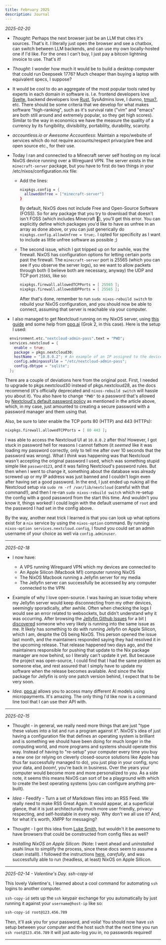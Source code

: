 ```yaml
---
title: February 2025
description: Journal
---
```


_2025-02-20_

- _Thought_: Perhaps the next browser just be an LLM that cites it's sources. That's it. I literally just open the browser and see a chatbox, can switch between LLM backends, and can use my own locally-hosted one if I'd like. For the ones I can't buy, I just pay a bitcoin lightning invoice to use. That's it!

- _Thought_: I wonder how much it would be to build a desktop computer that could run Deepseek 1776? Much cheaper than buying a laptop with equivalent specs, I suppose?

- It would be cool to do an aggregate of the most popular tools rated by experts in each domain in software is. I.e. frontend developers love [Svelte](https://svelte.dev/), backend developers love [Rust](https://www.rust-lang.org/), SysAdmins love, I dunno, [tmux?](https://github.com/tmux/tmux/wiki), etc. There should be some criteria that we develop for what makes software "high-ranking", such as it's survival rate ("vim" and "emacs" are both still around and extremely popular, so they get high scores). Similar to the way in economics we have the measure the quality of a currency by its fungibility, divisibility, portability, durability, scarcity.

- _accountless.io or Awesome Accountless_: Maintain a repo/website of services which do not require accounts/respect privacy/are free and open source etc., for their use.

- Today I ran and connected to a Minecraft server self hosting on my local NixOS device running over a Wireguard VPN. The server exists in the `minecraft-server` package, but you have to first do two things in your /etc/nixos/configuration.nix file:
  - Add the lines:
    ```nix
    nixpkgs.config = {
      allowedUnfree = ["minecraft-server"]
    }
    ```
    By default, NixOS does not include Free and Open-Source Software (FOSS). So for any package that you try to download that doesn't isn't FOSS (which includes Minecraft 🥲), you'll get this error. You can explicitly define which packages you'd like to have as unfree in an array as done above, or you can just generically do `nixpkgs.config.allowUnfree = true;`. I opted for specificity as I want to include as little unfree software as possible ;)
  - The second issue, which I got tripped up on for awhile, was the firewall. NixOS has configuration options for letting certain ports past the firewall. The `minecraft-server` port is 25565 (which you can see if you observe the server logs), so we want to allow packets through both (I believe both are necessary, anyway) the UDP and TCP port `25565`, like so:
    ```nix 
    nixpkgs.firewall.allowedTCPPorts = [ 25565 ];
    nixpkgs.firewall.allowedUDPPorts = [ 25565 ];
    ```

    After that's done, remember to run `sudo nixos-rebuild switch` to rebuild your NixOS configuration, and you should now be able to connect, assuming that server is reachable via your computer.

- I also managed to get Nextcloud running on my NixOS server, using [this guide](https://nixos.wiki/wiki/Nextcloud
) and some help from [ppq.ai](https://ppq.ai) (Grok 2, in this case). Here is the setup I used:
```nix
  environment.etc."nextcloud-admin-pass".text = "PWD";
  services.nextcloud = {
    enable = true;
    package = pkgs.nextcloud30;
    hostName = "10.8.0.2"; # An example of an IP assigned to the device by Wireguard VPN. This way it's accessible from other devices.
    config.adminpassFile = "/etc/nextcloud-admin-pass";
    config.dbtype = "sqlite";
  };
  ```

  There are a couple of deviations here from the original post. First, I needed to upgrade to pkgs.nextcloud30 instead of pkgs.nextcloud28, as the docs recommend (it's officially deprecated and `nixos-rebuild switch` will hassle you about it). You also have to change `"PWD"` to a password that's allowed by [Nextcloud's default password policy](https://docs.nextcloud.com/server/latest/admin_manual/configuration_user/user_password_policy.html) as mentioned in the article above, which, in my case, just amounted to creating a secure password with a password manager and them using that.

  Also, be sure to later enable the TCP ports 80 (HTTP) and 443 (HTTPs):
  ```nix 
  nixpkgs.firewall.allowedTCPPorts = [ 80 443 ];
  ```

  I was able to access the Nextcloud UI at `10.8.0.2` after this! However, I got stuck in password hell for reasons I cannot fathom (it _seemed_ like it was loading my password correctly, only to tell me after over 10 seconds that the password was wrong). What I _think_ was happening was that Nextcloud wasn't accepting the original password I used, which was something stupid simple like `password123`, and it was failing Nextcloud's password rules. But then when I went to change it, something about the database was already screwed up or my IP address was just banned and I couldn't login even after having set a good password. In the end, I just ended up nuking all the Nextcloud setup via `sudo rm -rf /var/lib/nextcloud` (careful with that command!), and then I re-ran `sudo nixos-rebuild switch` which re-setup the config with a good password from the start this time. And wouldn't you know it, things worked! I could login with the default username of `root` and the password I had set in the config above.

By the way, another neat trick I learned is that you can look up what options exist for a `nix` service by using the `nixos-option` command. By running `nixos-option services.nextcloud.config`, I found you could set an admin username of your choice as well via `config.adminuser`.

---

_2025-02-18_

- I now have:
  - A VPS running Wireguard VPN which my devices are connected to
  - An Apple Silicon (Macbook M1) computer running NixOS 
  - The NixOS Macbook running a Jellyfin server for my media
  - The Jellyfin server can successfully be accessed by any computer connected to the VPN

- Example of why I love open-source. I was having an issue today where my Jellyfin server would keep disconnecting from my other devices, seemingly sporadically, after awhile. Often when checking the logs I would see an error related to websockets, but didn't understand why it was occurring. After browsing the [Jellyfin Github Issues](https://github.com/jellyfin/jellyfin/issues) for a bit [I discovered](https://github.com/jellyfin/jellyfin/issues/13379) someone who very likely is running into the same issue as me. It likely has something to do with running Jellyfin on Apple Silicon, which I am, despite the OS being NixOS. This person opened the issue last month, and the maintainers responded saying they had resolved it in the upcoming release. That release happened two days ago, and the maintainers responsible for pushing that update to the Nix package manager are now behind, so I literally can't update it yet. But because the project was open-source, I could find that I had the same problem as someone else, and rest assured that I simply have to update my software when the release becomes available. And since the Nix package for Jellyfin is only one patch version behind, I expect that to be very soon.

- _Idea_. [ppq.ai](https://ppq.ai) allows you to access many different AI models using micropayments. It's amazing. The only thing I'd like now is a command line tool that I can use their API with.

--- 

_2025-02-15_

- Thought - in general, we really need more things that are just "type these values into a list and run a program against it". NixOS's idea of just having a configuration file that defines an operating system is brilliant and is something we should have been doing for much longer in the computing world, and more programs and systems should operate this way. Instead of having to "re-setup" your computer every time you buy a new one (or relying on cleverly closed-source solutions like Apple has thus far successfully managed to do), you just plop in your config, sync your data, and _boom!_, you're back in business. Over the years your computer would become more and more personalized to _you_. As a side note, it seems this means NixOS can sort of be a playground with which to create the best operating systems (you can configure anything pre-built).

- *Idea* - Feedify - Turn a set of Markdown files into an RSS Feed. We really need to make RSS Great Again. It would appear, at a superficial glance, that it is just architecturally much more user friendly, privacy-respecting, and self-hostable in every way. Why don't we all use it? And, for what it's worth, XMPP for messaging?

- Thought - I got this idea from [Luke Smith](https://lukesmith.xyz/), but wouldn't it be awesome to have browsers that could be constructed from config files as well?


- *Installing NixOS on Apple Silicon*: (Note: I went ahead and *uninstalled* asahi linux to simplify the process, since these docs seem to assume a clean installl). I followed the instructions [here](https://github.com/tpwrules/nixos-apple-silicon/blob/main/docs/uefi-standalone.md), _carefully_, and was successfully able to run (headless, at least) NixOS on Apple Sillicon.

---

_2025-02-14 - Valentine's Day. ssh-copy-id_

This lovely Valentine's, I learned about a cool command for automating `ssh` logins to another computer.

`ssh-copy-id` sets up the `ssh` keypair exchange for you automatically by just running it against your `username@host-ip` like so:

```bash
ssh-copy-id root@123.456.789
```

Then, it'll ask you for your password, and voila! You should now have `ssh` setup between your computer and the host such that the next time you run `ssh root@123.456.789` it will just auto-log you in, no passwords required!

---


